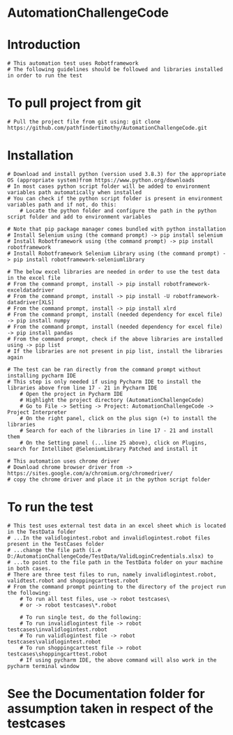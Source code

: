 # AutomationChallengeCode

# Introduction
	# This automation test uses Robotframework
	# The following guidelines should be followed and libraries installed in order to run the test

# To pull project from git
	# Pull the project file from git using: git clone https://github.com/pathfindertimothy/AutomationChallengeCode.git	

# Installation
	# Download and install python (version used 3.8.3) for the appropriate OS (appropriate system)from https://www.python.org/downloads
	# In most cases python script folder will be added to environment variables path automatically when installed
	# You can check if the python script folder is present in environment variables path and if not, do this:
		# Locate the python folder and configure the path in the python script folder and add to environment variables
	
	# Note that pip package manager comes bundled with python installation	
	# Install Selenium using (the command prompt) -> pip install selenium
	# Install Robotframework using (the command prompt) -> pip install robotframework
	# Install Robotframework Selenium Library using (the command prompt) -> pip install robotframework-seleniumlibrary
	
	# The below excel libraries are needed in order to use the test data in the excel file
	# From the command prompt, install -> pip install robotframework-exceldatadriver
	# From the command prompt, install -> pip install -U robotframework-datadriver[XLS]
	# From the command prompt, install -> pip install xlrd
	# From the command prompt, install (needed dependency for excel file) -> pip install numpy
	# From the command prompt, install (needed dependency for excel file) -> pip install pandas
	# From the command prompt, check if the above libraries are installed using -> pip list
	# If the libraries are not present in pip list, install the libraries again
	
	# The test can be ran directly from the command prompt without installing pycharm IDE
	# This step is only needed if using Pycharm IDE to install the libraries above from line 17 - 21 in Pycharm IDE
		# Open the project in Pycharm IDE
		# Highlight the project directory (AutomationChallengeCode)
		# Go to File -> Setting -> Project: AutomationChallengeCode -> Project Interpreter
		# On the right panel, click on the plus sign (+) to install the libraries
		# Search for each of the libraries in line 17 - 21 and install them
		# On the Setting panel (...line 25 above), click on Plugins, search for Intellibot @SeleniumLibrary Patched and install it
	
	# This automation uses chrome driver
	# Download chrome browser driver from -> https://sites.google.com/a/chromium.org/chromedriver/
	# copy the chrome driver and place it in the python script folder
		

# To run the test
	# This test uses external test data in an excel sheet which is located in the TestData folder
	# ...In the validlogintest.robot and invalidlogintest.robot files present in the TestCases folder
	# ...change the file path (i.e D:/AutomationChallengeCode/TestData/ValidLoginCredentials.xlsx) to 
	# ...to point to the file path in the TestData folder on your machine in both cases.
	# There are three test files to run, namely invalidlogintest.robot, validtest.robot and shoppingcarttest.robot
	# From the command prompt pointing to the directory of the project run the following:
		# To run all test files, use -> robot testcases\
		# or -> robot testcases\*.robot
		
		# To run single test, do the following:
		# To run invalidlogintest file -> robot testcases\invalidlogintest.robot
		# To run validlogintest file -> robot testcases\validlogintest.robot
		# To run shoppingcarttest file -> robot testcases\shoppingcarttest.robot
		# If using pycharm IDE, the above command will also work in the pycharm terminal window

# See the Documentation folder for assumption taken in respect of the testcases
